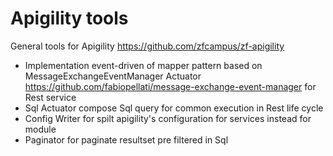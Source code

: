 Apigility tools
===============


General tools for Apigility https://github.com/zfcampus/zf-apigility

- Implementation event-driven of mapper pattern based on MessageExchangeEventManager Actuator
 https://github.com/fabiopellati/message-exchange-event-manager for Rest service
- Sql Actuator compose Sql query for common execution in Rest life cycle 
- Config Writer for spilt apigility's configuration for services instead for module 
- Paginator for paginate resultset pre filtered in Sql 
